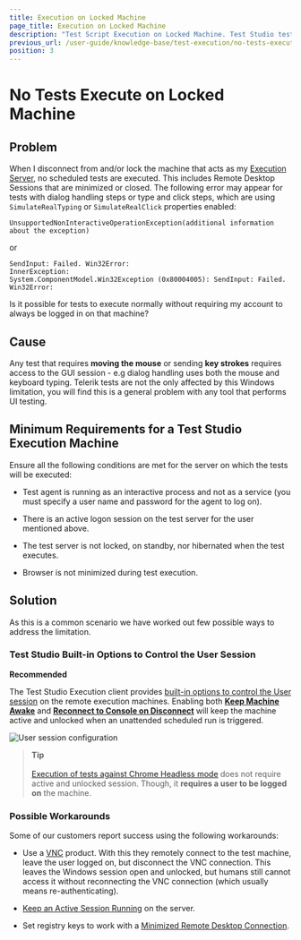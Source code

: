 ```yaml
---
title: Execution on Locked Machine
page_title: Execution on Locked Machine
description: "Test Script Execution on Locked Machine. Test Studio test run with error SendInput: Failed. Win32Error. If disconnect from and/or lock the machine that acts as Execution Server, no scheduled tests are executed. This includes Remote Desktop Sessions that are minimized or closed. The following error may appear for tests with dialog handling - UnsupportedNonInteractiveOperationException. Test Studio test run with error SendInput: Failed. Win32Error" 
previous_url: /user-guide/knowledge-base/test-execution/no-tests-execute-on-locked-machine.aspx, /user-guide/knowledge-base/test-execution/no-tests-execute-on-locked-machine
position: 3
---
```

# No Tests Execute on Locked Machine

## Problem 

When I disconnect from and/or lock the machine that acts as my <a href="/features/scheduling-test-runs/create-execution-server" target="_blank">Execution Server</a>, no scheduled tests are executed. This includes Remote Desktop Sessions that are minimized or closed. The following error may appear for tests with dialog handling steps or type and click steps, which are using `SimulateRealTyping` or `SimulateRealClick` properties enabled: 

```
UnsupportedNonInteractiveOperationException(additional information about the exception)
```

or 

```
SendInput: Failed. Win32Error:
InnerException:
System.ComponentModel.Win32Exception (0x80004005): SendInput: Failed. Win32Error:
```

Is it possible for tests to execute normally without requiring my account to always be logged in on that machine?

## Cause 

Any test that requires **moving the mouse** or sending **key strokes** requires access to the GUI session - e.g dialog handling uses both the mouse and keyboard typing. Telerik tests are not the only affected by this Windows limitation, you will find this is a general problem with any tool that performs UI testing.

## Minimum Requirements for a Test Studio Execution Machine ###

Ensure all the following conditions are met for the server on which the tests will be executed:

* Test agent is running as an interactive process and not as a service (you must specify a user name and password for the agent to log on).

* There is an active logon session on the test server for the user mentioned above.

* The test server is not locked, on standby, nor hibernated when the test executes.

* Browser is not minimized during test execution.

## Solution

As this is a common scenario we have worked out few possible ways to address the limitation. 

### Test Studio Built-in Options to Control the User Session 

**Recommended**

The Test Studio Execution client provides <a href="/features/scheduling-test-runs/create-execution-server#user-session-configuration" target="_blank">built-in options to control the User session</a> on the remote execution machines. Enabling both <a href="/features/scheduling-test-runs/create-execution-server#keep-machine-awake" target="_blank">__Keep Machine Awake__</a> and <a href="/features/scheduling-test-runs/create-execution-server#reconnect-to-console-on-disconnect" target="_blank">__Reconnect to Console on Disconnect__</a> will keep the machine active and unlocked when an unattended scheduled run is triggered.

![User session configuration][8]

[8]: /img/features/scheduling-test-runs/create-execution-server/fig8.png

> __Tip__
> <br>
> <br>
> <a href="/automated-tests/headless/headless-test-execution" target="_blank">Execution of tests against Chrome Headless mode</a> does not require active and unlocked session. Though, it __requires a user to be logged on__ the machine.

### Possible Workarounds

Some of our customers report success using the following workarounds:

* Use a <a href="http://en.wikipedia.org/wiki/Virtual_Network_Computing" target="_blank">VNC</a> product. With this they remotely connect to the test machine, leave the user logged on, but disconnect the VNC connection. This leaves the Windows session open and unlocked, but humans still cannot access it without reconnecting the VNC connection (which usually means re-authenticating).

* <a href="/knowledge-base/scheduling-kb/keep-active-session" target="_blank">Keep an Active Session Running</a> on the server.

* Set registry keys to work with a <a href="/knowledge-base/test-execution-kb/minimized-rdc" target="_blank">Minimized Remote Desktop Connection</a>.